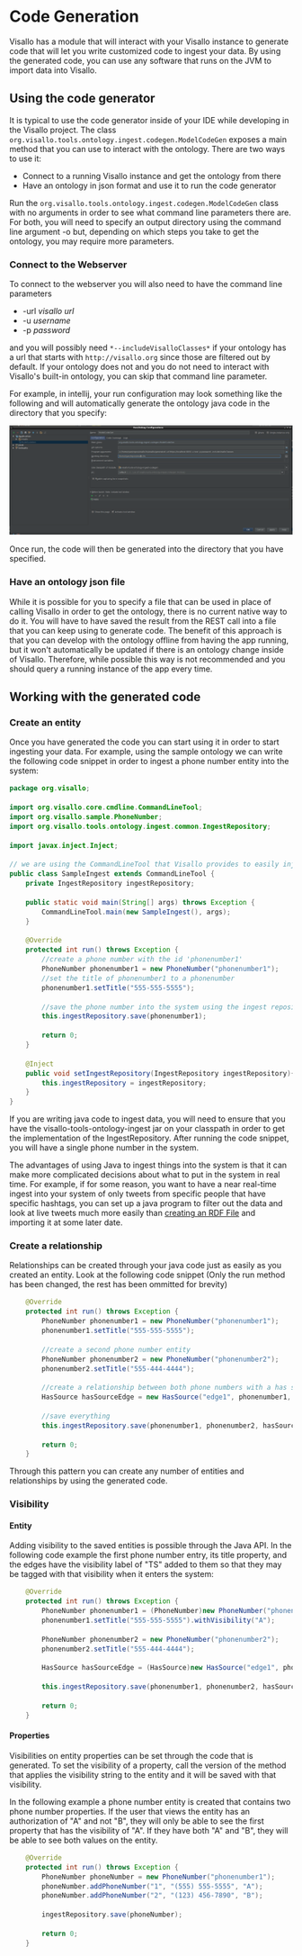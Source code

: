 # Code Generation 

Visallo has a module that will interact with your Visallo instance to generate code that will let you write customized code to ingest your data. By using the generated code, you can use any software that runs on the JVM to import data into Visallo.

## Using the code generator

It is typical to use the code generator inside of your IDE while developing in the Visallo project. The class `org.visallo.tools.ontology.ingest.codegen.ModelCodeGen` exposes a main method that you can use to interact with the ontology. There are two ways to use it:

* Connect to a running Visallo instance and get the ontology from there
* Have an ontology in json format and use it to run the code generator

Run the `org.visallo.tools.ontology.ingest.codegen.ModelCodeGen` class with no arguments in order to see what command line parameters there are. For both, you will need to specify an output directory using the command line argument -o *<outputDirectory>* but, depending on which steps you take to get the ontology, you may require more parameters.

### Connect to the Webserver

To connect to the webserver you will also need to have the command line parameters 

* -url *visallo url*
* -u *username*
* -p *password*

and you will possibly need `*--includeVisalloClasses*` if your ontology has a url that starts with `http://visallo.org` since those are filtered out by default. If your ontology does not and you do not need to interact with Visallo's built-in ontology, you can skip that command line parameter.

For example, in intellij, your run configuration may look something like the following and will automatically generate the ontology java code in the directory that you specify:

<img src='./codegen-intellij-config.png' /> 

Once run, the code will then be generated into the directory that you have specified.

### Have an ontology json file

While it is possible for you to specify a file that can be used in place of calling Visallo in order to get the ontology, there is no current native way to do it. You will have to have saved the result from the REST call into a file that you can keep using to generate code. The benefit of this approach is that you can develop with the ontology offline from having the app running, but it won't automatically be updated if there is an ontology change inside of Visallo. Therefore, while possible this way is not recommended and you should query a running instance of the app every time.

## Working with the generated code

### Create an entity

Once you have generated the code you can start using it in order to start ingesting your data. For example, using the sample ontology we can write the following code snippet in order to ingest a phone number entity into the system:

```java
package org.visallo;

import org.visallo.core.cmdline.CommandLineTool;
import org.visallo.sample.PhoneNumber;
import org.visallo.tools.ontology.ingest.common.IngestRepository;

import javax.inject.Inject;

// we are using the CommandLineTool that Visallo provides to easily inject the IngestRepository
public class SampleIngest extends CommandLineTool {
    private IngestRepository ingestRepository;

    public static void main(String[] args) throws Exception {
        CommandLineTool.main(new SampleIngest(), args);
    }

    @Override
    protected int run() throws Exception {
        //create a phone number with the id 'phonenumber1'
        PhoneNumber phonenumber1 = new PhoneNumber("phonenumber1");
        //set the title of phonenumber1 to a phonenumber 
        phonenumber1.setTitle("555-555-5555");

        //save the phone number into the system using the ingest repository
        this.ingestRepository.save(phonenumber1);

        return 0;
    }

    @Inject
    public void setIngestRepository(IngestRepository ingestRepository){
        this.ingestRepository = ingestRepository;
    }
}

```

If you are writing java code to ingest data, you will need to ensure that you have the visallo-tools-ontology-ingest jar on your classpath in order to get the implementation of the IngestRepository. After running the code snippet, you will have a single phone number in the system. 

The advantages of using Java to ingest things into the system is that it can make more complicated decisions about what to put in the system in real time. For example, if for some reason, you want to have a near real-time ingest into your system of only tweets from specific people that have specific hashtags, you can set up a java program to filter out the data and look at live tweets much more easily than [creating an RDF File](./rdfimport.md) and importing it at some later date.

### Create a relationship

Relationships can be created through your java code just as easily as you created an entity. Look at the following code snippet (Only the run method has been changed, the rest has been ommitted for brevity)

```java
    @Override
    protected int run() throws Exception {
        PhoneNumber phonenumber1 = new PhoneNumber("phonenumber1");
        phonenumber1.setTitle("555-555-5555");

        //create a second phone number entity
        PhoneNumber phonenumber2 = new PhoneNumber("phonenumber2");
        phonenumber2.setTitle("555-444-4444");

        //create a relationship between both phone numbers with a has source edge
        HasSource hasSourceEdge = new HasSource("edge1", phonenumber1, phonenumber2);

        //save everything
        this.ingestRepository.save(phonenumber1, phonenumber2, hasSourceEdge);

        return 0;
    }
```

Through this pattern you can create any number of entities and relationships by using the generated code.


### Visibility

#### Entity 
Adding visibility to the saved entities is possible through the Java API. In the following code example the first phone number entry, its title property, and the edges have the visibility label of "TS" added to them so that they may be tagged with that visibility when it enters the system:


```java
    @Override
    protected int run() throws Exception {
        PhoneNumber phonenumber1 = (PhoneNumber)new PhoneNumber("phonenumber1").withVisibility("TS");
        phonenumber1.setTitle("555-555-5555").withVisibility("A");

        PhoneNumber phonenumber2 = new PhoneNumber("phonenumber2");
        phonenumber2.setTitle("555-444-4444");

        HasSource hasSourceEdge = (HasSource)new HasSource("edge1", phonenumber1, phonenumber2).withVisibility("TS");

        this.ingestRepository.save(phonenumber1, phonenumber2, hasSourceEdge);

        return 0;
    }
```

#### Properties
Visibilities on entity properties can be set through the code that is generated. To set the visibility of a property, call the version of the method that applies the visibility string to the entity and it will be saved with that visibility.

In the following example a phone number entity is created that contains two phone number properties. If the user that views the entity has an authorization of "A" and not "B", they will only be able to see the first property that has the visibility of "A". If they have both "A" and "B", they will be able to see both values on the entity.

```java
    @Override
    protected int run() throws Exception {
        PhoneNumber phoneNumber = new PhoneNumber("phonenumber1");
        phoneNumber.addPhoneNumber("1", "(555) 555-5555", "A");
        phoneNumber.addPhoneNumber("2", "(123) 456-7890", "B");

        ingestRepository.save(phoneNumber);

        return 0;
    }
```
